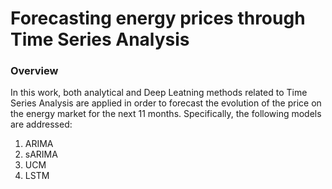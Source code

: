 # Forecasting energy prices through Time Series Analysis
<h3>Overview</h3>
In this work, both analytical and Deep Leatning methods related to Time Series Analysis are applied in order to forecast the evolution of the price on the energy market for the next 11 months. 
Specifically, the following models are addressed:
<ol>
  <li>ARIMA</li>
  <li>sARIMA</li>
  <li>UCM</li>
  <li>LSTM</li>
 </ol>

